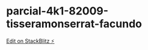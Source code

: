 # parcial-4k1-82009-tisseramonserrat-facundo

[Edit on StackBlitz ⚡️](https://stackblitz.com/edit/parcial-4k1-82009-tisseramonserrat-facundo)